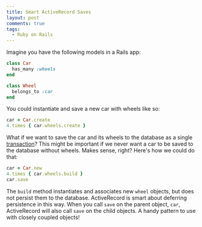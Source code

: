```yaml
---
title: Smart ActiveRecord Saves
layout: post
comments: true
tags:
  - Ruby on Rails
---
```

Imagine you have the following models in a Rails app:

```ruby
class Car
  has_many :wheels
end

class Wheel
  belongs_to :car
end
```

You could instantiate and save a new car with wheels like so:

```ruby
car = Car.create
4.times { car.wheels.create }
```

What if we want to save the car and its wheels to the database as a single [transaction][1]? This might be important if we never want a car to be saved to the database without wheels. Makes sense, right? Here's how we could do that:

```ruby
car = Car.new
4.times { car.wheels.build }
car.save
```

The `build` method instantiates and associates new `wheel` objects, but does not persist them to the database. ActiveRecord is smart about deferring persistence in this way. When you call `save` on the parent object, `car`, ActiveRecord will also call `save` on the child objects. A handy pattern to use with closely coupled objects!

[1]: http://en.wikipedia.org/wiki/Database_transaction
